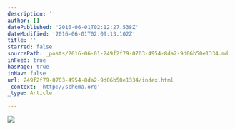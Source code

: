 ```yaml
---
description: ''
author: []
datePublished: '2016-06-01T02:12:27.538Z'
dateModified: '2016-06-01T02:09:13.102Z'
title: ''
starred: false
sourcePath: _posts/2016-06-01-249f2f79-0703-4954-8da2-9d06b50e1334.md
inFeed: true
hasPage: true
inNav: false
url: 249f2f79-0703-4954-8da2-9d06b50e1334/index.html
_context: 'http://schema.org'
_type: Article

---
```

![](https://the-grid-user-content.s3-us-west-2.amazonaws.com/c4d14e5c-25ed-480e-9ba8-6981a865a7c9.jpg)